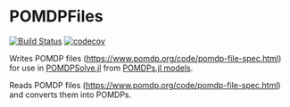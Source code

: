 # POMDPFiles

[![Build Status](https://github.com/JuliaPOMDP/POMDPFiles.jl/actions/workflows/CI.yml/badge.svg)](https://github.com/JuliaPOMDP/POMDPFiles.jl/actions/workflows/CI.yml/)
[![codecov](https://codecov.io/gh/JuliaPOMDP/POMDPFiles.jl/branch/master/graph/badge.svg?token=6pQE1gHKIz)](https://codecov.io/gh/JuliaPOMDP/POMDPFiles.jl)

Writes POMDP files (https://www.pomdp.org/code/pomdp-file-spec.html) for use in [POMDPSolve.jl](https://github.com/JuliaPOMDP/POMDPSolve.jl) from [POMDPs.jl models](https://github.com/JuliaPOMDP/POMDPs.jl).

Reads POMDP files (https://www.pomdp.org/code/pomdp-file-spec.html) and converts them into POMDPs.

